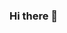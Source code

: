### Hi there 👋

<!--
**phamthucquyen/phamthucquyen** is a ✨ _special_ ✨ repository because its `README.md` (this file) appears on your GitHub profile.

Here are some ideas to get you started:

- 🔭 I’m currently working on software development
- 🌱 I’m currently learning Java
- 👯 I’m looking to collaborate on any coding projects
- 📫 How to reach me: qpham@mail.wlu.edu
- 😄 Pronouns: she/her/hers

-->
